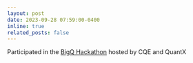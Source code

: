 ```yaml
---
layout: post
date: 2023-09-28 07:59:00-0400
inline: true
related_posts: false
---
```


Participated in the [BigQ Hackathon](https://chicagoquantum.org/events/big-q-hackathon-cqe-and-quantx) hosted by CQE and QuantX
